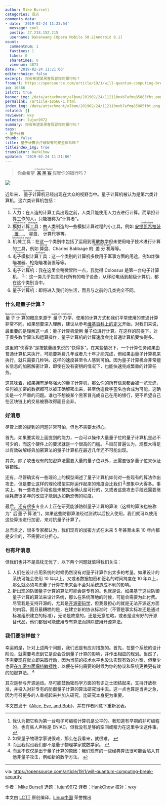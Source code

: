 ```yaml
---
author: Mike Bursell
categories: 观点
comments_data:
- date: '2019-02-24 11:23:54'
  message: cool
  postip: 27.218.152.215
  username: Dakanwang [Opera Mobile 50.2|Android 8.1]
count:
  commentnum: 1
  favtimes: 1
  likes: 0
  sharetimes: 0
  viewnum: 4873
date: '2019-02-24 11:21:06'
editorchoice: false
excerpt: 你会希望某黑客假冒你的银行吗？
fromurl: https://opensource.com/article/19/1/will-quantum-computing-break-security
id: 10566
islctt: true
banner_img: /data/attachment/album/201902/24/112110nxb7afmq85885fbt.png
permalink: /article-10566-1.html
index_img: /data/attachment/album/201902/24/112110nxb7afmq85885fbt.png.thumb.jpg
related: []
reviewer: wxy
selector: lujun9972
summary: 你会希望某黑客假冒你的银行吗？
tags:
- 量子计算
thumb: false
title: 量子计算会打破现有的安全体系吗？
titleindex_img: true
translator: HankChow
updated: '2019-02-24 11:21:06'
---
```



> 
> 你会希望<ruby> <a href="https://www.techopedia.com/definition/20225/j-random-hacker">  某黑客 </a> <rt>  J. Random Hacker </rt></ruby>假冒你的银行吗？
> 
> 
> 


![](/data/attachment/album/201902/24/112110nxb7afmq85885fbt.png)


近年来，<ruby> 量子计算机 <rt>  quantum computer </rt></ruby>已经出现在大众的视野当中。量子计算机被认为是第六类计算机，这六类计算机包括：


1. <ruby> 人力 <rt>  Humans </rt></ruby>：在人造的计算工具出现之前，人类只能使用人力去进行计算。而承担计算工作的人，只能被称为“计算者”。
2. <ruby> 模拟计算工具 <rt>  Mechanical analogue </rt></ruby>：由人类制造的一些模拟计算过程的小工具，例如<ruby> <a href="https://en.wikipedia.org/wiki/Antikythera_mechanism">  安提凯希拉装置 </a> <rt>  Antikythera mechanism </rt></ruby>、<ruby> 星盘 <rt>  astrolabe </rt></ruby>、<ruby> 计算尺 <rt>  slide rule </rt></ruby>等等。
3. <ruby> 机械工具 <rt>  Mechanical digital </rt></ruby>：在这一个类别中包括了运用到离散数学但未使用电子技术进行计算的工具，例如<ruby> 算盘 <rt>  abacus </rt></ruby>、Charles Babbage 的<ruby> 差分机 <rt>  Difference Engine </rt></ruby>等等。
4. <ruby> 电子模拟计算工具 <rt>  Electronic analogue </rt></ruby>：这一个类别的计算机多数用于军事方面的用途，例如炸弹瞄准器、枪炮瞄准装置等等。
5. <ruby> 电子计算机 <rt>  Electronic digital </rt></ruby>：我在这里会稍微冒险一点，我觉得 Colossus 是第一台电子计算机，<sup id="fnref1"> <a href="#fn1" rel="footnote">  1 </a></sup> ：这一类几乎包含现代所有的电子设备，从移动电话到超级计算机，都在这个类别当中。
6. <ruby> 量子计算机 <rt>  Quantum computer </rt></ruby>：即将进入我们的生活，而且与之前的几类完全不同。


### 什么是量子计算？


<ruby> 量子计算 <rt>  Quantum computing </rt></ruby>的概念来源于<ruby> 量子力学 <rt>  quantum mechanics </rt></ruby>，使用的计算方式和我们平常使用的普通计算非常不同。如果想要深入理解，建议从参考[维基百科上的定义](https://en.wikipedia.org/wiki/Quantum_computing)开始。对我们来说，最重要的是理解这一点：量子计算机使用<ruby> 量子位 <rt>  qubit </rt></ruby>进行计算。在这样的前提下，对于很多数学算法和运算操作，量子计算机的计算速度会比普通计算机要快得多。


这里的“快得多”是按数量级来说的“快得多”。在某些情况下，一个计算任务如果由普通计算机来执行，可能要耗费几年或者几十年才能完成，但如果由量子计算机来执行，就只需要几秒钟。这样的速度甚至令人感到可怕。因为量子计算机会非常擅长信息的加密解密计算，即使在没有密钥的情况下，也能快速完成繁重的计算任务。


这意味着，如果拥有足够强大的量子计算机，那么你的所有信息都会被一览无遗，任何被加密的数据都可以被正确解密出来，甚至伪造数字签名也会成为可能。这确实是一个严重的问题。谁也不想被某个黑客冒充成自己在用的银行，更不希望自己在区块链上的交易被篡改得面目全非。


### 好消息


尽管上面的提到的问题非常可怕，但也不需要太担心。


首先，如果要实现上面提到的能力，一台可以操作大量量子位的量子计算机是必不可少的，而这个硬件上的要求就是一个很高的门槛。<sup id="fnref2"> <a href="#fn2" rel="footnote">  2 </a></sup> 目前普遍认为，规模大得足以有效破解经典加密算法的量子计算机在最近几年还不可能出现。


其次，除了攻击现有的加密算法需要大量的量子位以外，还需要很多量子位来保证容错性。


还有，尽管确实有一些理论上的模型阐述了量子计算机如何对一些现有的算法作出攻击，但是要让这样的理论模型实际运作起来的难度会比我们<sup id="fnref3"> <a href="#fn3" rel="footnote">  3 </a></sup> 想象中大得多。事实上，有一些攻击手段也是未被完全确认是可行的，又或者这些攻击手段还需要继续耗费很多年的改进才能到达如斯恐怖的程度。


最后，还有很多专业人士正在研究能够防御量子计算的算法（这样的算法也被称为“<ruby> 后量子算法 <rt>  post-quantum algorithms </rt></ruby>”）。如果这些防御算法经过测试以后投入使用，我们就可以使用这些算法进行加密，来对抗量子计算了。


总而言之，很多专家都认为，我们现有的加密方式在未来 5 年甚至未来 10 年内都是安全的，不需要过分担心。


### 也有坏消息


但我们也并不是高枕无忧了，以下两个问题就值得我们关注：


1. 人们在设计应用系统的时候仍然没有对量子计算作出太多的考量。如果设计的系统可能会使用 10 年以上，又或者数据加密和签名的时间跨度在 10 年以上，那么就必须考虑量子计算在未来会不会对系统造成不利的影响。
2. 新出现的防御量子计算的算法可能会是专有的。也就是说，如果基于这些防御量子计算的算法来设计系统，那么在系统落地的时候，可能会需要为此付费。尽管我是支持开源的，尤其是[开源密码学](https://opensource.com/article/17/10/many-eyes)，但我最担心的就是无法开源这方面的内容。而且最糟糕的是，在建立新的协议标准时（不管是事实标准还是通过标准组织建立的标准），无论是故意的，还是无意忽略，或者是没有好的开源替代品，他们都很可能使用专有算法而排除使用开源算法。


### 我们要怎样做？


幸运的是，针对上述两个问题，我们还是有应对措施的。首先，在整个系统的设计阶段，就需要考虑到它是否会受到量子计算的影响，并作出相应的规划。当然了，不需要现在就立即采取行动，因为当前的技术水平也没法实现有效的方案，但至少也要[在加密方面保持敏捷性](https://aliceevebob.com/2017/04/04/disbelieving-the-many-eyes-hypothesis/)，以便在任何需要的时候为你的协议和系统更换更有效的加密算法。<sup id="fnref4"> <a href="#fn4" rel="footnote">  4 </a></sup>


其次是参与开源运动。尽可能鼓励密码学方面的有识之士团结起来，支持开放标准，并投入对非专有的防御量子计算的算法研究当中去。这一点也算是当务之急，因为号召更多的人重视起来并加入研究，比研究本身更为重要。


本文首发于《[Alice, Eve, and Bob](https://aliceevebob.com/2019/01/08/will-quantum-computing-break-security/)》，并在作者同意下重新发表。




---


1. 我认为把它称为第一台电子可编程计算机是公平的。我知道有早期的非可编程的，也有些人声称是 ENIAC，但我没有足够的空间或精力在这里争论这件事。 [↩](#fnref1)
2. 如果量子物理学家说很难，那么在我看来，就很难。 [↩](#fnref2)
3. 而且我假设我们都不是量子物理学家或数学家。 [↩](#fnref3)
4. 而且不仅仅是出于量子计算的原因：我们现有的一些经典算法很可能会陷入其他非量子攻击，例如新的数学方法。 [↩](#fnref4)




---


via: <https://opensource.com/article/19/1/will-quantum-computing-break-security>


作者：[Mike Bursell](https://opensource.com/users/mikecamel) 选题：[lujun9972](https://github.com/lujun9972) 译者：[HankChow](https://github.com/HankChow) 校对：[wxy](https://github.com/wxy)


本文由 [LCTT](https://github.com/LCTT/TranslateProject) 原创编译，[Linux中国](https://linux.cn/) 荣誉推出